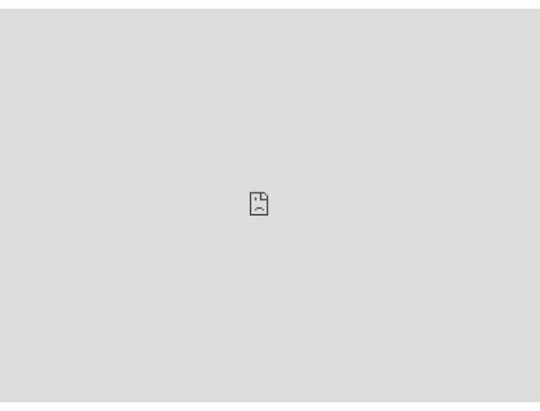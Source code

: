 ```yaml
---
cms_exclude: true
header:
  caption: ""
  image: ""
title: Texas Population Density
summary: This app allows you to explore Kontur Population Density data for Texas.
date: 2023-03-10
---
```


<style>
  iframe {
    height:700px;
    width:100%;
    border:none;
    margin:0 0 50px 0;
    padding:0;
    position:absolute;
    left: 0; 
    right: 0; 
    bottom: 20px; 
    top: 70px;
  }
</style>

<span style='width:100% !important'>
<iframe src="https://spencerschien.shinyapps.io/shiny_mapdeck/" title="Texas Population Density"></iframe>
</span>
